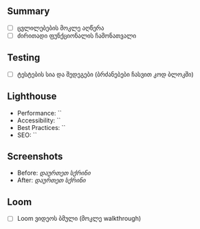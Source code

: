 ## Summary
- [ ] ცვლილებების მოკლე აღწერა
- [ ] ძირითადი ფუნქციონალის ჩამონათვალი

## Testing
- [ ] ტესტების სია და შედეგები (ბრძანებები ჩასვით კოდ ბლოკში)

## Lighthouse
- Performance: ``
- Accessibility: ``
- Best Practices: ``
- SEO: ``

## Screenshots
- Before: _დაურთეთ სქრინი_
- After: _დაურთეთ სქრინი_

## Loom
- [ ] Loom ვიდეოს ბმული (მოკლე walkthrough)
